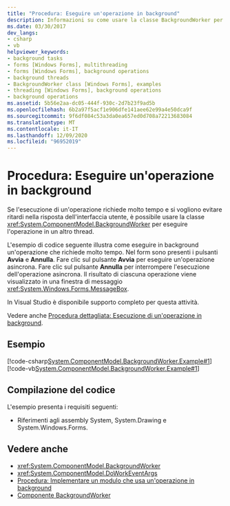 ```yaml
---
title: "Procedura: Eseguire un'operazione in background"
description: Informazioni su come usare la classe BackgroundWorker per eseguire un'operazione di Windows Forms dispendiosa in termini di tempo in background.
ms.date: 03/30/2017
dev_langs:
- csharp
- vb
helpviewer_keywords:
- background tasks
- forms [Windows Forms], multithreading
- forms [Windows Forms], background operations
- background threads
- BackgroundWorker class [Windows Forms], examples
- threading [Windows Forms], background operations
- background operations
ms.assetid: 5b56e2aa-dc05-444f-930c-2d7b23f9ad5b
ms.openlocfilehash: 6b2a97f5acf1e906dfe141aee62e99a4e50dca9f
ms.sourcegitcommit: 9f6df084c53a3da0ea657ed0d708a72213683084
ms.translationtype: MT
ms.contentlocale: it-IT
ms.lasthandoff: 12/09/2020
ms.locfileid: "96952019"
---
```

# <a name="how-to-run-an-operation-in-the-background"></a>Procedura: Eseguire un'operazione in background
Se l'esecuzione di un'operazione richiede molto tempo e si vogliono evitare ritardi nella risposta dell'interfaccia utente, è possibile usare la classe <xref:System.ComponentModel.BackgroundWorker> per eseguire l'operazione in un altro thread.  
  
 L'esempio di codice seguente illustra come eseguire in background un'operazione che richiede molto tempo. Nel form sono presenti i pulsanti **Avvia** e **Annulla**. Fare clic sul pulsante **Avvia** per eseguire un'operazione asincrona. Fare clic sul pulsante **Annulla** per interrompere l'esecuzione dell'operazione asincrona. Il risultato di ciascuna operazione viene visualizzato in una finestra di messaggio <xref:System.Windows.Forms.MessageBox>.  
  
 In Visual Studio è disponibile supporto completo per questa attività.  
  
 Vedere anche [Procedura dettagliata: Esecuzione di un'operazione in background](walkthrough-running-an-operation-in-the-background.md).  
  
## <a name="example"></a>Esempio  
 [!code-csharp[System.ComponentModel.BackgroundWorker.Example#1](~/samples/snippets/csharp/VS_Snippets_Winforms/System.ComponentModel.BackgroundWorker.Example/CS/Form1.cs#1)]
 [!code-vb[System.ComponentModel.BackgroundWorker.Example#1](~/samples/snippets/visualbasic/VS_Snippets_Winforms/System.ComponentModel.BackgroundWorker.Example/VB/Form1.vb#1)]  
  
## <a name="compiling-the-code"></a>Compilazione del codice  
 L'esempio presenta i requisiti seguenti:  
  
- Riferimenti agli assembly System, System.Drawing e System.Windows.Forms.  
  
## <a name="see-also"></a>Vedere anche

- <xref:System.ComponentModel.BackgroundWorker>
- <xref:System.ComponentModel.DoWorkEventArgs>
- [Procedura: Implementare un modulo che usa un'operazione in background](how-to-implement-a-form-that-uses-a-background-operation.md)
- [Componente BackgroundWorker](backgroundworker-component.md)
